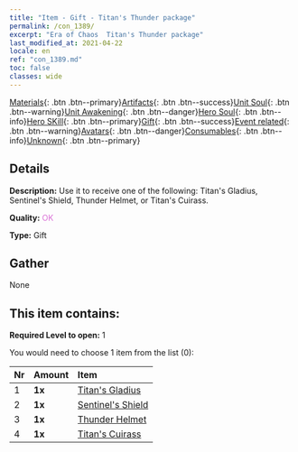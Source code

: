 ```yaml
---
title: "Item - Gift - Titan's Thunder package"
permalink: /con_1389/
excerpt: "Era of Chaos  Titan's Thunder package"
last_modified_at: 2021-04-22
locale: en
ref: "con_1389.md"
toc: false
classes: wide
---
```

 [Materials](/Items/){: .btn .btn--primary}[Artifacts](/Items/Artifacts/){: .btn .btn--success}[Unit Soul](/Items/UnitSoul/){: .btn .btn--warning}[Unit Awakening](/Items/UnitAwakening/){: .btn .btn--danger}[Hero Soul](/Items/HeroSoul/){: .btn .btn--info}[Hero SKill](/Items/HeroSkill/){: .btn .btn--primary}[Gift](/Items/Gift/){: .btn .btn--success}[Event related](/Items/Events/){: .btn .btn--warning}[Avatars](/Items/Avatars/){: .btn .btn--danger}[Consumables](/Items/Consumables/){: .btn .btn--info}[Unknown](/Items/Unknown/){: .btn .btn--primary}

## Details
 **Description:** Use it to receive one of the following: Titan's Gladius, Sentinel's Shield, Thunder Helmet, or Titan's Cuirass.

 **Quality:** <span style="color: #DA70D6">OK</span>

 **Type:** Gift

## Gather

  None

## This item contains:

 **Required Level to open:** 1

 You would need to choose 1 item from the list (0):

  | Nr | Amount |     Item    |
  |:---|:-------|:------------|
  | 1 |  **1x** | [Titan's Gladius](/Items/art_156/) |  | 
  | 2 |  **1x** | [Sentinel's Shield](/Items/art_157/) |  | 
  | 3 |  **1x** | [Thunder Helmet](/Items/art_158/) |  | 
  | 4 |  **1x** | [Titan's Cuirass](/Items/art_159/) |  | 
